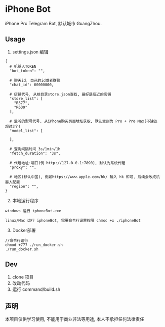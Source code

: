 # iPhone Bot

iPhone Pro Telegram Bot, 默认城市 GuangZhou.

## Usage

1. settings.json 编辑

```
{
  # 机器人TOKEN
  "bot_token": "",
  
  # 聊天id, 自己的id或者群聊
  "chat_id": 00000000,
  
  # 店铺代号, 从根目录store.json查找, 最好是临近的店铺
  "store_list": [
    "R577",
    "R639"
  ],
  
  # 监听的型号代号, 从iPhone购买页面地址获取, 默认空则为 Pro + Pro Max(不建议超过3个)
  "model_list": [
    
  ],
  
  # 查询间隔时间 3s/1min/1h
  "fetch_duration": "3s",
  
  # 代理地址:端口(例 http://127.0.0.1:7890), 默认为系统代理
  "proxy": "",
  
  # 地区(默认中国), 例如https://www.apple.com/hk/ 输入 hk 即可, 后续会改成机器人配置
  "region": "",
}
```

2. 本地运行程序

```
windows 运行 iphoneBot.exe

linux/Mac 运行 iphoneBot, 需要命令行设置权限 chmod +x ./iphoneBot
```

3. Docker部署

```
//命令行运行
chmod +777 ./run_docker.sh 
./run_docker.sh
```

## Dev

1. clone 项目
2. 改动代码
3. 运行 command/build.sh

## 声明

本项目仅供学习使用, 不能用于商业非法等用途, 本人不承担任何法律责任